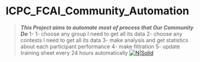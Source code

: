 # ICPC_FCAI_Community_Automation
>***This Project aims to automate most of process that Our Community Do***
1- 1- choose any group I need to get all its data
2- choose any contests I need to get all its data
3- make analysis and get statistics about each participant performance
4- make filtration
5- update training sheet every 24 hours automatically
[![N|Solid]( https://i.ibb.co/XZk3by5/46503849-906968576166753-5452320279143383040-o.jpg)]()
